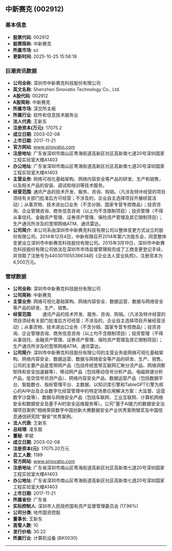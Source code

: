 ## 中新赛克 (002912)

### 基本信息

- **股票代码**: 002912
- **股票简称**: 中新赛克
- **所属市场**: sz
- **更新时间**: 2025-10-25 15:56:18

### 巨潮资讯数据

- **公司全称**: 深圳市中新赛克科技股份有限公司
- **英文名称**: Shenzhen Sinovatio Technology Co., Ltd.
- **A股代码**: 002912
- **A股简称**: 中新赛克
- **所属市场**: 深交所主板
- **所属行业**: 软件和信息技术服务业
- **法人代表**: 王新东
- **注册资本(万元)**: 17075.2
- **成立日期**: 2003-02-08
- **上市日期**: 2017-11-21
- **官方网站**: www.sinovatio.com
- **注册地址**: 广东省深圳市南山区粤海街道高新区社区高新南七道20号深圳国家工程实验室大楼A1403
- **办公地址**: 广东省深圳市南山区粤海街道高新区社区高新南七道20号深圳国家工程实验室大楼A1403
- **主营业务**: 网络可视化基础架构、网络内容安全等产品的研发、生产和销售，以及相关产品的安装、调试和培训等技术服务。
- **经营范围**: 通讯产品的技术开发、服务、咨询、购销。（凡涉及特许经营的项目须经有关部门批准后方可经营；不涉及的，企业自主选择项目开展经营活动）；从事货物、技术进出口业务（不含分销、国家专营专控商品）；投资咨询、企业管理咨询、商务信息咨询（以上均不含限制项目）；投资管理（不得从事信托、金融资产管理、证券资产管理、保险资产管理及其它限制项目）；生产通讯所涉及的宽带网络ATM、通讯雷达。
- **公司简介**: 本公司系由深圳市中新赛克科技有限公司以整体变更方式设立的股份有限公司。2014年12月4日，中新有限召开2014年第六次股东会，同意整体变更设立深圳市中新赛克科技股份有限公司。2015年3月19日，深圳市中新赛克科技股份有限公司依法在深圳市市场监督管理局完成了工商变更登记手续，并领取了注册号为440301105536634的《企业法人营业执照》，注册资本为4,500万元。

### 雪球数据

- **公司全称**: 深圳市中新赛克科技股份有限公司
- **公司简称**: 中新赛克
- **主营业务**: 网络可视化基础架构、网络内容安全、数据运营、数据与网络安全等产品的研发、生产、销售。
- **经营范围**: 　　通讯产品的技术开发、服务、咨询、购销。（凡涉及特许经营的项目须经有关部门批准后方可经营；不涉及的，企业自主选择项目开展经营活动）；从事货物、技术进出口业务（不含分销、国家专营专控商品）；投资咨询、企业管理咨询、商务信息咨询（以上均不含限制项目）；投资管理（不得从事信托、金融资产管理、证券资产管理、保险资产管理及其它限制项目）；生产通讯所涉及的宽带网络ATM、通讯雷达。
- **公司简介**: 深圳市中新赛克科技股份有限公司的主营业务是网络可视化基础架构、网络内容安全、数据运营、数据与网络安全等产品的研发、生产、销售。公司的主要产品是宽带网产品（包括传统宽带互联网汇聚分流产品、网络洞察矩阵和安全加速器等）、移动网产品（包括移动信号分析产品，电磁频谱分析产品，低空信号侦测产品）、网络内容安全产品、数据运营产品（包括数据平台、智能数仓、指标管理平台、主数据、以知识库引擎和TableGPT引擎为核心的AI中台及企业数字化经营管理中的特定场景应用解决方案：大监督、运营数字沙盘等）、数据与网络安全产品（包括车联网、工业互联网、计算机网络安全和数据安全及基于AI的安全运维服务等）。公司“基于AI能力的数据安全治理项目案例”相继荣获数字中国创新大赛数据安全产业优秀案例银奖及中国信息通信研究院“磐安”优秀案例。
- **法人代表**: 王新东
- **总经理**: 凌东胜
- **董秘**: 李斌
- **成立日期**: 2003-02-08
- **注册资本(元)**: 17075.20万元
- **员工人数**: 1189
- **官方网站**: www.sinovatio.com
- **注册地址**: 广东省深圳市南山区粤海街道高新区社区高新南七道20号深圳国家工程实验室大楼A1403
- **办公地址**: 广东省深圳市南山区粤海街道高新区社区高新南七道20号深圳国家工程实验室大楼A1403
- **上市日期**: 2017-11-21
- **所属省份**: 广东省
- **实际控制人**: 深圳市人民政府国有资产监督管理委员会 (17.96%)
- **公司分类**: 地市国资控股
- **董事长**: 王新东
- **高管人数**: 10
- **发行价格**: 30.22
- **所属行业**: 计算机设备 (BK0030)

---